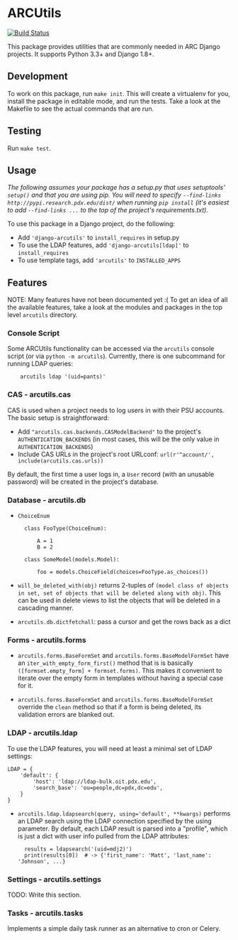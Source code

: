 # ARCUtils

[![Build Status](https://travis-ci.org/PSU-OIT-ARC/django-arcutils.svg?branch=master)](https://travis-ci.org/PSU-OIT-ARC/django-arcutils)

This package provides utilities that are commonly needed in ARC Django projects. It supports Python
3.3+ and Django 1.8+.

## Development

To work on this package, run `make init`. This will create a virtualenv for you, install the
package in editable mode, and run the tests. Take a look at the Makefile to see the actual commands
that are run.

## Testing

Run `make test`.

## Usage

_The following assumes your package has a setup.py that uses setuptools' `setup()` and that you are
using pip. You will need to specify `--find-links http://pypi.research.pdx.edu/dist/` when running
`pip install` (it's easiest to add `--find-links ...` to the top of the project's
requirements.txt)._

To use this package in a Django project, do the following:

- Add `'django-arcutils'` to `install_requires` in setup.py
- To use the LDAP features, add `'django-arcutils[ldap]'` to `install_requires`
- To use template tags, add `'arcutils'` to `INSTALLED_APPS`

## Features

NOTE: Many features have not been documented yet :( To get an idea of all the available features,
take a look at the modules and packages in the top level `arcutils` directory.

### Console Script

Some ARCUtils functionality can be accessed via the `arcutils` console script (or via
`python -m arcutils`). Currently, there is one subcommand for running LDAP queries:

        arcutils ldap '(uid=pants)'

### CAS - arcutils.cas

CAS is used when a project needs to log users in with their PSU accounts. The basic setup is
straightforward:

- Add `"arcutils.cas.backends.CASModelBackend"` to the project's `AUTHENTICATION_BACKENDS` (in most
  cases, this will be the only value in `AUTHENTICATION_BACKENDS`)
- Include CAS URLs in the project's root URLconf: `url(r'^account/', include(arcutils.cas.urls))`

By default, the first time a user logs in, a `User` record (with an unusable password) will be
created in the project's database.

### Database - arcutils.db

- `ChoiceEnum`

        class FooType(ChoiceEnum):

            A = 1
            B = 2

        class SomeModel(models.Model):

            foo = models.ChoiceField(choices=FooType.as_choices())

- `will_be_deleted_with(obj)` returns 2-tuples of
  `(model class of objects in set, set of objects that will be deleted along with obj)`. This can
  be used in delete views to list the objects that will be deleted in a cascading manner.

- `arcutils.db.dictfetchall`: pass a cursor and get the rows back as a dict

### Forms - arcutils.forms

- `arcutils.forms.BaseFormSet` and `arcutils.forms.BaseModelFormSet` have an
  `iter_with_empty_form_first()` method that is is basically
  `([formset.empty_form] + formset.forms)`. This makes it convenient to iterate over the empty form
  in templates without having a special case for it.

- `arcutils.forms.BaseFormSet` and `arcutils.forms.BaseModelFormSet` override the `clean` method
  so that if a form is being deleted, its validation errors are blanked out.

### LDAP - arcutils.ldap

To use the LDAP features, you will need at least a minimal set of LDAP settings:

    LDAP = {
        'default': {
            'host': 'ldap://ldap-bulk.oit.pdx.edu',
            'search_base': 'ou=people,dc=pdx,dc=edu',
        }
    }

- `arcutils.ldap.ldapsearch(query, using='default', **kwargs)` performs an LDAP search using the
  LDAP connection specified by the using parameter. By default, each LDAP result is parsed into
  a "profile", which is just a dict with user info pulled from the LDAP attributes:

        results = ldapsearch('(uid=mdj2)')
        print(results[0])  # -> {'first_name': 'Matt', 'last_name': 'Johnson', ...}

### Settings - arcutils.settings

TODO: Write this section.


### Tasks - arcutils.tasks

Implements a simple daily task runner as an alternative to cron or Celery.
